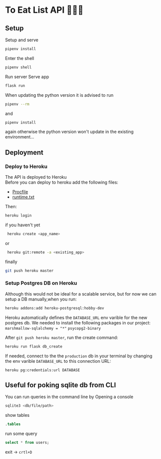# To Eat List API 🦑🥒🥢

## Setup

Setup and serve
```BASH
pipenv install
```
Enter the shell
```BASH
pipenv shell
```
Run server
Serve app
```BASH
flask run  
```
When updating the python version it is advised to run 
```BASH
pipenv --rm  
```
and 
```BASH
pipenv install
```
again otherwise the python version won't update in the existing environment...

## Deployment
### Deploy to Heroku
The API is deployed to Heroku  
Before you can deploy to heroku add the following files: 
- [Procfile](./Procfile)
- [runtime.txt](./runtime.txt)

Then:
```BASH
heroku login    
```
if you haven't yet
```BASH
 heroku create <app_name>
```
or 
```BASH
 heroku git:remote -a <existing_app>
```
finally
```BASH
git push heroku master
```

### Setup Postgres DB on Heroku
Although this would not be ideal for a scalable service, but for now we can setup a DB manually,when you run:
```BASH
heroku addons:add heroku-postgresql:hobby-dev
```
Heroku automatically defines the `DATABASE_URL` env varible for the new postgres db.
We needed to install the following packages in our project:
`marshmallow-sqlalchemy = "*"`
`psycopg2-binary`

After `git push heroku master`, run the create command:
```BASH
heroku run flask db_create
```

If needed, connect to the the `production` db in your terminal by changing the env varible `DATABASE_URL` to this connection URL:

```
heroku pg:credentials:url DATABASE
```

## Useful for poking sqlite db from CLI
You can run queries in the command line by
Opening a console
```BASH
sqlite3 <db/file/path>
```
show tables
```SQL
.tables
```

run some query 
```SQL
select * from users;
```
exit -> `crtl+D`

